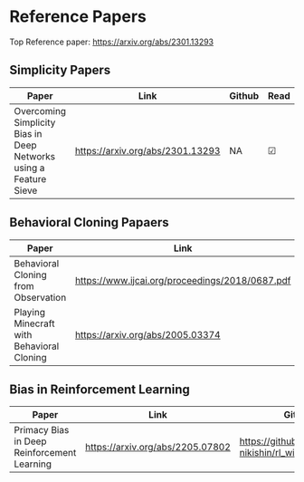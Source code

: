 # Reference Papers
Top Reference paper: https://arxiv.org/abs/2301.13293

## Simplicity Papers
|**Paper**|**Link**|**Github**|**Read**|
|---------|--------|----------|--------|
|Overcoming Simplicity Bias in Deep Networks using a Feature Sieve| https://arxiv.org/abs/2301.13293 | NA| &#9745;|

## Behavioral Cloning Papaers
|**Paper**|**Link**|**Github**|**Read**|
|---------|--------|----------|--------|
|Behavioral Cloning from Observation|https://www.ijcai.org/proceedings/2018/0687.pdf |https://github.com/montaserFath/BCO|&#9744;|
|Playing Minecraft with Behavioral Cloning| https://arxiv.org/abs/2005.03374|https://github.com/Miffyli/minecraft-bc | &#9744;|


## Bias in Reinforcement Learning
|**Paper**|**Link**|**Github**|**Read**|
|---------|--------|----------|--------|
|Primacy Bias in Deep Reinforcement Learning| https://arxiv.org/abs/2205.07802| https://github.com/evgenii-nikishin/rl_with_resets| &#9745;| 
